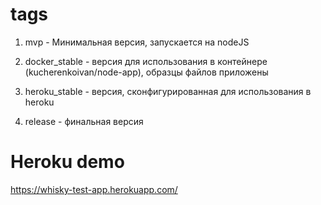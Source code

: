 # tags

1) mvp - Минимальная версия, запускается на nodeJS
  
2) docker_stable - версия для использования в контейнере (kucherenkoivan/node-app), образцы файлов приложены

3) heroku_stable - версия, сконфигурированная для использования в heroku

4) release - финальная версия

# Heroku demo
  https://whisky-test-app.herokuapp.com/
